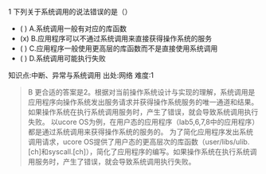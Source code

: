 1
下列关于系统调用的说法错误的是（）
- ( ) A.系统调用一般有对应的库函数
- (x) B.应用程序可以不通过系统调用来直接获得操作系统的服务
- ( ) C.应用程序一般使用更高层的库函数而不是直接使用系统调用
- ( ) D.系统调用可能执行失败

知识点:中断、异常与系统调用
出处:网络
难度:1
> B 更合适的答案是2。根据对当前操作系统设计与实现的理解，系统调用是应用程序向操作系统发出服务请求并获得操作系统服务的唯一通道和结果。
> 如果操作系统在执行系统调用服务时，产生了错误，就会导致系统调用执行失败。 以ucore OS为例，在用户态的应用程序（lab5,6,7,8中的应用程序）都是通过系统调用来获得操作系统的服务的。
> 为了简化应用程序发出系统调用请求，ucore OS提供了用户态的更高层次的库函数（user/libs/ulib.[ch]和syscall.[ch]），简化了应用程序的编写。如果操作系统在执行系统调用服务时，产生了错误，就会导致系统调用执行失败。
